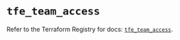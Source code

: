 # `tfe_team_access`

Refer to the Terraform Registry for docs: [`tfe_team_access`](https://registry.terraform.io/providers/hashicorp/tfe/0.65.1/docs/resources/team_access).
